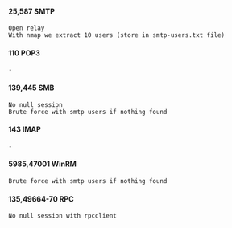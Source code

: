 #### 25,587 SMTP
	Open relay
	With nmap we extract 10 users (store in smtp-users.txt file)

#### 110 POP3
	-

#### 139,445 SMB
	No null session
	Brute force with smtp users if nothing found

#### 143 IMAP
	-

#### 5985,47001 WinRM
	Brute force with smtp users if nothing found

#### 135,49664-70 RPC
	No null session with rpcclient